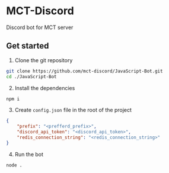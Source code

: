 # MCT-Discord
Discord bot for MCT server

## Get started
1. Clone the git repository
```bash
git clone https://github.com/mct-discord/JavaScript-Bot.git
cd ./JavaScript-Bot
```
2. Install the dependencies
```bash
npm i
```
3. Create `config.json` file in the root of the project
```json
{
    "prefix": "<prefferd_prefix>",
    "discord_api_token": "<discord_api_token>",
    "redis_connection_string": "<redis_connection_string>"
}
```
4. Run the bot
```
node .
```
